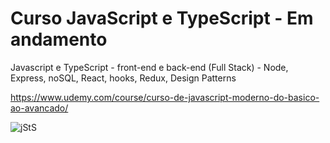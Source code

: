 # Curso JavaScript e TypeScript - Em andamento
Javascript e TypeScript - front-end e back-end (Full Stack) - Node, Express, noSQL, React, hooks, Redux, Design Patterns

https://www.udemy.com/course/curso-de-javascript-moderno-do-basico-ao-avancado/

![jStS](https://user-images.githubusercontent.com/57469942/133174609-d4aa9958-1403-4ad6-b360-0b0a5c39fb12.png)
